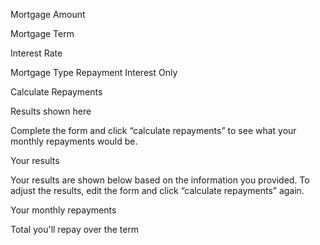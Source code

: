 Mortgage Amount

Mortgage Term

Interest Rate

Mortgage Type
Repayment
Interest Only

Calculate Repayments

  <!-- Empty results start -->

Results shown here

Complete the form and click “calculate repayments” to see what
your monthly repayments would be.

  <!-- Empty results end -->

  <!-- Completed results start -->

Your results

Your results are shown below based on the information you provided.
To adjust the results, edit the form and click “calculate repayments” again.

Your monthly repayments

Total you'll repay over the term

  <!-- Completed results end -->
